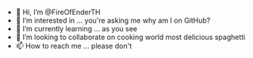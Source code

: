 - 👋 Hi, I’m @FireOfEnderTH
- 👀 I’m interested in ... you're asking me why am I on GitHub?
- 🌱 I’m currently learning ... as you see
- 💞️ I’m looking to collaborate on cooking world most delicious spaghetti
- 📫 How to reach me ... please don't

<!---
FireOfEnderTH/FireOfEnderTH is a ✨ special ✨ repository because its `README.md` (this file) appears on your GitHub profile.
You can click the Preview link to take a look at your changes. No, thx.
--->
